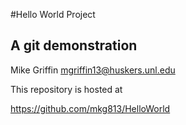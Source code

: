 
#Hello World Project
## A git demonstration

Mike Griffin
mgriffin13@huskers.unl.edu

This repository is hosted at 

https://github.com/mkg813/HelloWorld